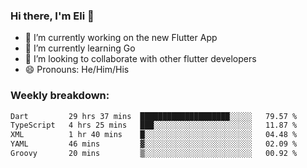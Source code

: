 ### Hi there, I'm Eli 👋
- 🔭 I’m currently working on the new Flutter App
- 🌱 I’m currently learning Go
- 🦄 I’m looking to collaborate with other flutter developers
- 😄 Pronouns: He/Him/His

### Weekly breakdown:
<!--START_SECTION:waka-->

```txt
Dart         29 hrs 37 mins  ████████████████████░░░░░   79.57 %
TypeScript   4 hrs 25 mins   ███░░░░░░░░░░░░░░░░░░░░░░   11.87 %
XML          1 hr 40 mins    █░░░░░░░░░░░░░░░░░░░░░░░░   04.48 %
YAML         46 mins         ▓░░░░░░░░░░░░░░░░░░░░░░░░   02.09 %
Groovy       20 mins         ▒░░░░░░░░░░░░░░░░░░░░░░░░   00.92 %
```

<!--END_SECTION:waka-->
